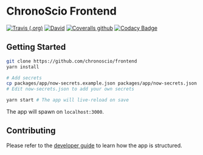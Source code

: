 # ChronoScio Frontend

[![Travis (.org)](https://img.shields.io/travis/interactivemap/frontend.svg)](https://travis-ci.org/interactivemap/frontend)
[![David](https://img.shields.io/david/chronoscio/frontend.svg?path=packages%2Fapp)](https://david-dm.org/chronoscio/frontend?path=packages/app)
[![Coveralls github](https://img.shields.io/coveralls/github/chronoscio/frontend.svg)](https://coveralls.io/github/chronoscio/frontend)
[![Codacy Badge](https://api.codacy.com/project/badge/Grade/7106e9407f3843ee93e204d65229fff9)](https://www.codacy.com/app/amaurymartiny/frontend?utm_source=github.com&utm_medium=referral&utm_content=chronoscio/frontend&utm_campaign=Badge_Grade)


## Getting Started

```bash
git clone https://github.com/chronoscio/frontend
yarn install

# Add secrets
cp packages/app/now-secrets.example.json packages/app/now-secrets.json
# Edit now-secrets.json to add your own secrets

yarn start # The app will live-reload on save
```

The app will spawn on `localhost:3000`.

## Contributing

Please refer to the [developer guide](./docs/DEVELOPER.md) to learn how the app
is structured.
